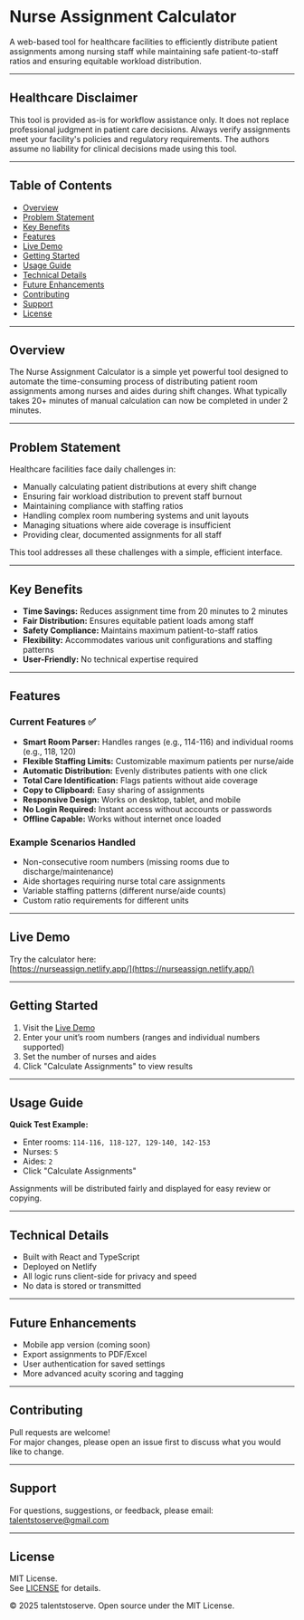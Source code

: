 # Nurse Assignment Calculator

A web-based tool for healthcare facilities to efficiently distribute patient assignments among nursing staff while maintaining safe patient-to-staff ratios and ensuring equitable workload distribution.

---

## Healthcare Disclaimer

This tool is provided as-is for workflow assistance only. It does not replace professional judgment in patient care decisions. Always verify assignments meet your facility's policies and regulatory requirements. The authors assume no liability for clinical decisions made using this tool.

---

## Table of Contents

- [Overview](#overview)
- [Problem Statement](#problem-statement)
- [Key Benefits](#key-benefits)
- [Features](#features)
- [Live Demo](#live-demo)
- [Getting Started](#getting-started)
- [Usage Guide](#usage-guide)
- [Technical Details](#technical-details)
- [Future Enhancements](#future-enhancements)
- [Contributing](#contributing)
- [Support](#support)
- [License](#license)

---

## Overview

The Nurse Assignment Calculator is a simple yet powerful tool designed to automate the time-consuming process of distributing patient room assignments among nurses and aides during shift changes. What typically takes 20+ minutes of manual calculation can now be completed in under 2 minutes.

---

## Problem Statement

Healthcare facilities face daily challenges in:

- Manually calculating patient distributions at every shift change
- Ensuring fair workload distribution to prevent staff burnout
- Maintaining compliance with staffing ratios
- Handling complex room numbering systems and unit layouts
- Managing situations where aide coverage is insufficient
- Providing clear, documented assignments for all staff

This tool addresses all these challenges with a simple, efficient interface.

---

## Key Benefits

- **Time Savings:** Reduces assignment time from 20 minutes to 2 minutes
- **Fair Distribution:** Ensures equitable patient loads among staff
- **Safety Compliance:** Maintains maximum patient-to-staff ratios
- **Flexibility:** Accommodates various unit configurations and staffing patterns
- **User-Friendly:** No technical expertise required

---

## Features

### Current Features ✅

- **Smart Room Parser:** Handles ranges (e.g., 114-116) and individual rooms (e.g., 118, 120)
- **Flexible Staffing Limits:** Customizable maximum patients per nurse/aide
- **Automatic Distribution:** Evenly distributes patients with one click
- **Total Care Identification:** Flags patients without aide coverage
- **Copy to Clipboard:** Easy sharing of assignments
- **Responsive Design:** Works on desktop, tablet, and mobile
- **No Login Required:** Instant access without accounts or passwords
- **Offline Capable:** Works without internet once loaded

### Example Scenarios Handled

- Non-consecutive room numbers (missing rooms due to discharge/maintenance)
- Aide shortages requiring nurse total care assignments
- Variable staffing patterns (different nurse/aide counts)
- Custom ratio requirements for different units

---

## Live Demo

Try the calculator here:  
[https://nurseassign.netlify.app/](https://nurseassign.netlify.app/)

---

## Getting Started

1. Visit the [Live Demo](https://nurseassign.netlify.app/)
2. Enter your unit’s room numbers (ranges and individual numbers supported)
3. Set the number of nurses and aides
4. Click "Calculate Assignments" to view results

---

## Usage Guide

**Quick Test Example:**

- Enter rooms: `114-116, 118-127, 129-140, 142-153`
- Nurses: `5`
- Aides: `2`
- Click "Calculate Assignments"

Assignments will be distributed fairly and displayed for easy review or copying.

---

## Technical Details

- Built with React and TypeScript
- Deployed on Netlify
- All logic runs client-side for privacy and speed
- No data is stored or transmitted

---

## Future Enhancements

- Mobile app version (coming soon)
- Export assignments to PDF/Excel
- User authentication for saved settings
- More advanced acuity scoring and tagging

---

## Contributing

Pull requests are welcome!  
For major changes, please open an issue first to discuss what you would like to change.

---

## Support

For questions, suggestions, or feedback, please email:  
[talentstoserve@gmail.com](mailto:talentstoserve@gmail.com)

---

## License

MIT License.  
See [LICENSE](./LICENSE) for details.

&copy; 2025 talentstoserve. Open source under the MIT License.
